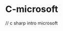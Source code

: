 # C-microsoft
// c sharp intro microsoft
<!-- Namespaces - the .NET Framework uses namespaces as a way to separate class files into related buckets or categories. it also helps avoid naming collisions in applications that may contain classes with the same name
Classes - classes are the blueprints for reference types. They specify the structure an object will take when you create instances of the class
Methods - covered a bit later in the course, they are discrete pieces of functionality in an application. They are analogous to functions in the non-object-oriented programming world
Variables - these are identifiers or names, that you create to hold values or references to objects in your code. A variable is essentially a named memory location -->